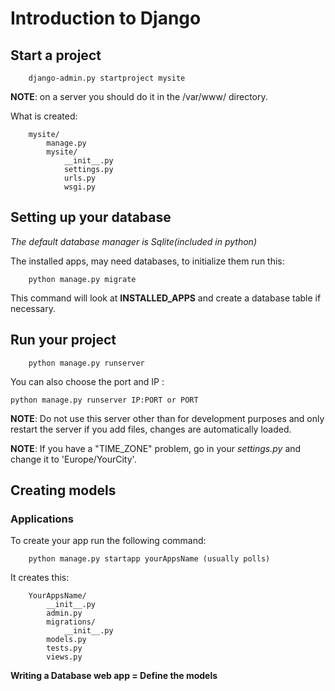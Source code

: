Introduction to Django
======================

Start a project
---------------

		django-admin.py startproject mysite

**NOTE**: on a server you should do it in the /var/www/ directory.

What is created:

		mysite/
		    manage.py
		    mysite/
		        __init__.py
		        settings.py
		        urls.py
		        wsgi.py


Setting up your database
------------------------

*The default database manager is Sqlite(included in python)*

The installed apps, may need databases, to initialize them run this:

		python manage.py migrate

This command will look at **INSTALLED_APPS** and create a database table if necessary.

Run your project
----------------

		python manage.py runserver


You can also choose the port and IP : 

	python manage.py runserver IP:PORT or PORT

**NOTE**: Do not use this server other than for development purposes and only restart the server if you add files, changes are automatically loaded.

**NOTE**: If you have a "TIME_ZONE" problem, go in your *settings.py* and change it to 'Europe/YourCity'.

Creating models
---------------

### Applications

To create your app run the following command:

		python manage.py startapp yourAppsName (usually polls)

It creates this: 

		YourAppsName/
		    __init__.py
		    admin.py
		    migrations/
		        __init__.py
		    models.py
		    tests.py
		    views.py

**Writing a Database web app = Define the models**





